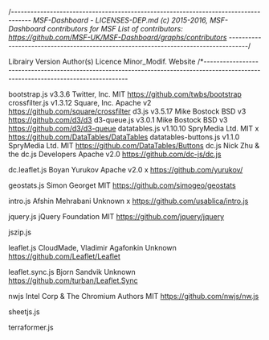 /*------------------------------------------------------------------------------------
    MSF-Dashboard - LICENSES-DEP.md
    (c) 2015-2016, MSF-Dashboard contributors for MSF
    List of contributors: https://github.com/MSF-UK/MSF-Dashboard/graphs/contributors
------------------------------------------------------------------------------------*/


Librairy                Version     Author(s)               Licence     Minor_Modif.    Website
/*------------------------------------------------------------------------------------------------------------------------------------

bootstrap.js            v3.3.6      Twitter, Inc.           MIT                         https://github.com/twbs/bootstrap
crossfilter.js          v1.3.12     Square, Inc.            Apache v2                   https://github.com/square/crossfilter
d3.js                   v3.5.17     Mike Bostock            BSD v3                      https://github.com/d3/d3
d3-queue.js             v3.0.1      Mike Bostock            BSD v3                      https://github.com/d3/d3-queue
datatables.js           v1.10.10    SpryMedia Ltd.          MIT         x               https://github.com/DataTables/DataTables
datatables-buttons.js   v1.1.0      SpryMedia Ltd.          MIT                         https://github.com/DataTables/Buttons
dc.js                       Nick Zhu & the dc.js Developers     Apache  v2.0            https://github.com/dc-js/dc.js

dc.leaflet.js               Boyan Yurukov               Apache  v2.0    x       https://github.com/yurukov/

geostats.js                 Simon Georget               MIT             https://github.com/simogeo/geostats

intro.js                    Afshin Mehrabani            Unknown     x       https://github.com/usablica/intro.js

jquery.js                   jQuery Foundation           MIT             https://github.com/jquery/jquery

jszip.js                    

leaflet.js                  CloudMade, Vladimir Agafonkin       Unknown             https://github.com/Leaflet/Leaflet

leaflet.sync.js             Bjorn Sandvik               Unknown             https://github.com/turban/Leaflet.Sync

nwjs                        Intel Corp & The Chromium Authors   MIT             https://github.com/nwjs/nw.js

sheetjs.js

terraformer.js


